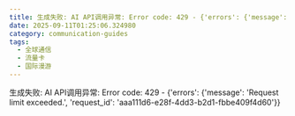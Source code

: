 ```yaml
---
title: 生成失败: AI API调用异常: Error code: 429 - {'errors': {'message': 'Request limit exceeded.', 'request_id': 'ae387275-a405-4dd6-b927-9a49ee74c53b'}}
date: 2025-09-11T01:25:06.324980
category: communication-guides
tags:
  - 全球通信
  - 流量卡
  - 国际漫游
---
```


生成失败: AI API调用异常: Error code: 429 - {'errors': {'message': 'Request limit exceeded.', 'request_id': 'aaa111d6-e28f-4dd3-b2d1-fbbe409f4d60'}}